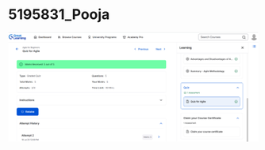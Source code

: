 # 5195831\_Pooja

<img src="https://github.com/Pooja-Siva/5195831_Pooja/blob/main/SDLC/Certificate/5195831_Pooja%20Agile%20Quiz%20Score.png" alt="image">